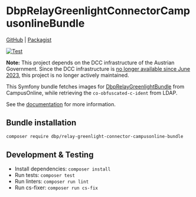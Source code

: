 # DbpRelayGreenlightConnectorCampusonlineBundle

[GitHub](https://github.com/digital-blueprint/relay-greenlight-connector-campusonline-bundle) |
[Packagist](https://packagist.org/packages/dbp/relay-greenlight-connector-campusonline-bundle)

[![Test](https://github.com/digital-blueprint/relay-greenlight-connector-campusonline-bundle/actions/workflows/test.yml/badge.svg)](https://github.com/digital-blueprint/relay-greenlight-connector-campusonline-bundle/actions/workflows/test.yml)

**Note:** This project depends on the DCC infrastructure of the Austrian
Government. Since the DCC infrastructure is [no longer available since June
2023](https://github.com/Federal-Ministry-of-Health-AT/green-pass-overview/issues/11#issuecomment-1617997232),
this project is no longer actively maintained.

This Symfony bundle fetches images for [DbpRelayGreenlightBundle](https://packagist.org/packages/dbp/relay-greenlight-bundle)
from CampusOnline, while retrieving the `co-obfuscated-c-ident` from LDAP.

See the [documentation](./docs/README.md) for more information.

## Bundle installation

```bash
composer require dbp/relay-greenlight-connector-campusonline-bundle
```

## Development & Testing

* Install dependencies: `composer install`
* Run tests: `composer test`
* Run linters: `composer run lint`
* Run cs-fixer: `composer run cs-fix`
